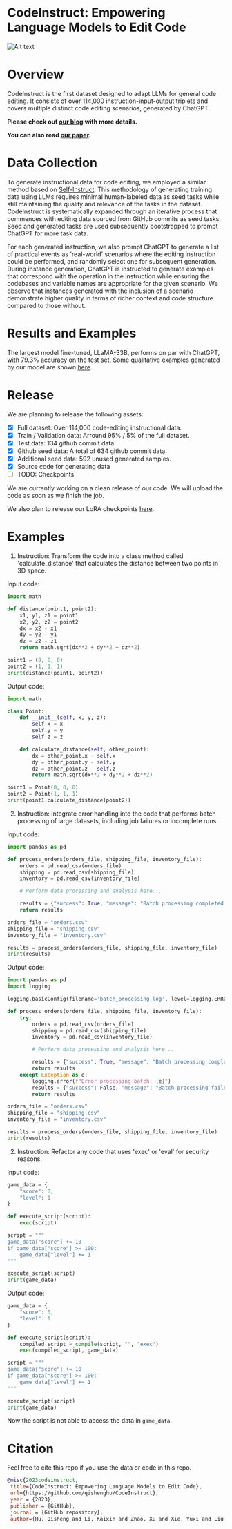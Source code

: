 # CodeInstruct: Empowering Language Models to Edit Code

![Alt text](./fig/demo.png "Pipeline & Example")




# Overview
CodeInstruct is the first dataset designed to adapt LLMs for general code editing. It consists of over 114,000 instruction-input-output triplets and covers multiple distinct code editing scenarios, generated by ChatGPT. 

**Please check out [our blog](https://blog.nus.edu.sg/kaixinli/2023/05/23/codeinstruct/) with more details.**

**You can also read [our paper](./CodeInstruct.pdf).**

# Data Collection
To generate instructional data for code editing, we employed a similar method based on [Self-Instruct](https://github.com/yizhongw/self-instruct). This methodology of generating training data using LLMs requires minimal human-labeled data as seed tasks while still maintaining the quality and relevance of the tasks in the dataset. CodeInstruct is systematically expanded through an iterative process that commences with editing data sourced from GitHub commits as seed tasks. Seed and generated tasks are used subsequently bootstrapped to prompt ChatGPT for more task data. 

For each generated instruction, we also prompt ChatGPT to generate a list of practical events as 'real-world' scenarios where the editing instruction could be performed, and randomly select one for subsequent generation. During instance generation, ChatGPT is instructed to generate examples that correspond with the operation in the instruction while ensuring the codebases and variable names are appropriate for the given scenario. We observe that instances generated with the inclusion of a scenario demonstrate higher quality in terms of richer context and code structure compared to those without. 


# Results and Examples
The largest model fine-tuned, LLaMA-33B, performs on par with ChatGPT, with 79.3% accuracy on the test set. Some qualitative examples generated by our model are shown [here](#examples).


# Release
We are planning to release the following assets:
- [x] Full dataset: Over 114,000 code-editing instructional data.
- [x] Train / Validation data: Arround 95% / 5% of the full dataset.
- [x] Test data: 134 github commit data.
- [x] Github seed data: A total of 634 github commit data.
- [x] Additional seed data: 592 unused generated samples.
- [x] Source code for generating data
- [ ] TODO: Checkpoints

We are currently working on a clean release of our code. We will upload the code as soon as we finish the job.

We also plan to release our LoRA checkpoints [here](https://huggingface.co/happylkx).


# Examples

1. Instruction: Transform the code into a class method called 'calculate_distance' that calculates the distance between two points in 3D space.

Input code:
```python
import math

def distance(point1, point2):
    x1, y1, z1 = point1
    x2, y2, z2 = point2
    dx = x2 - x1
    dy = y2 - y1
    dz = z2 - z1
    return math.sqrt(dx**2 + dy**2 + dz**2)

point1 = (0, 0, 0)
point2 = (1, 1, 1)
print(distance(point1, point2))
```

Output code:
```python
import math

class Point:
    def __init__(self, x, y, z):
        self.x = x
        self.y = y
        self.z = z

    def calculate_distance(self, other_point):
        dx = other_point.x - self.x
        dy = other_point.y - self.y
        dz = other_point.z - self.z
        return math.sqrt(dx**2 + dy**2 + dz**2)

point1 = Point(0, 0, 0)
point2 = Point(1, 1, 1)
print(point1.calculate_distance(point2))
```

2. Instruction: Integrate error handling into the code that performs batch processing of large datasets, including job failures or incomplete runs.

Input code:
```python
import pandas as pd

def process_orders(orders_file, shipping_file, inventory_file):
    orders = pd.read_csv(orders_file)
    shipping = pd.read_csv(shipping_file)
    inventory = pd.read_csv(inventory_file)

    # Perform data processing and analysis here...

    results = {"success": True, "message": "Batch processing completed successfully."}
    return results

orders_file = "orders.csv"
shipping_file = "shipping.csv"
inventory_file = "inventory.csv"

results = process_orders(orders_file, shipping_file, inventory_file)
print(results)
```

Output code:
```python
import pandas as pd
import logging

logging.basicConfig(filename='batch_processing.log', level=logging.ERROR)

def process_orders(orders_file, shipping_file, inventory_file):
    try:
        orders = pd.read_csv(orders_file)
        shipping = pd.read_csv(shipping_file)
        inventory = pd.read_csv(inventory_file)

        # Perform data processing and analysis here...

        results = {"success": True, "message": "Batch processing completed successfully."}
        return results
    except Exception as e:
        logging.error(f"Error processing batch: {e}")
        results = {"success": False, "message": "Batch processing failed. Please check the input files for any issues."}
        return results

orders_file = "orders.csv"
shipping_file = "shipping.csv"
inventory_file = "inventory.csv"

results = process_orders(orders_file, shipping_file, inventory_file)
print(results)
```

2. Instruction: Refactor any code that uses 'exec' or 'eval' for security reasons.

Input code:
```python
game_data = {
    "score": 0,
    "level": 1
}

def execute_script(script):
    exec(script)

script = """
game_data["score"] += 10
if game_data["score"] >= 100:
    game_data["level"] += 1
"""

execute_script(script)
print(game_data)
```

Output code:
```python
game_data = {
    "score": 0,
    "level": 1
}

def execute_script(script):
    compiled_script = compile(script, "", "exec")
    exec(compiled_script, game_data)

script = """
game_data["score"] += 10
if game_data["score"] >= 100:
    game_data["level"] += 1
"""

execute_script(script)
print(game_data)
```
Now the script is not able to access the data in `game_data`.


# Citation
Feel free to cite this repo if you use the data or code in this repo.
```bibtex
@misc{2023codeinstruct,
 title={CodeInstruct: Empowering Language Models to Edit Code}, 
 url={https://github.com/qishenghu/CodeInstruct}, 
 year = {2023},
 publisher = {GitHub},
 journal = {GitHub repository},
 author={Hu, Qisheng and Li, Kaixin and Zhao, Xu and Xie, Yuxi and Liu, Tiedong and Chen, Hui and Xie, Qizhe and He, Junxian}} 
```